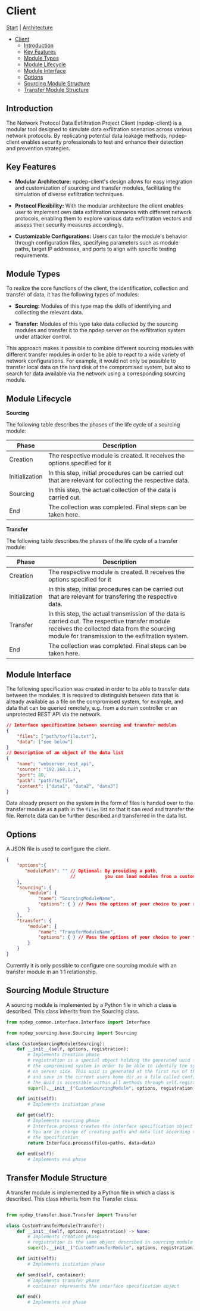 # Client

[Start](../README.md) | [Architecture](./architecture.md)

- [Client](#client)
  - [Introduction](#introduction)
  - [Key Features](#key-features)
  - [Module Types](#module-types)
  - [Module Lifecycle](#module-lifecycle)
  - [Module Interface](#module-interface)
  - [Options](#options)
  - [Sourcing Module Structure](#sourcing-module-structure)
  - [Transfer Module Structure](#transfer-module-structure)

## Introduction

The Network Protocol Data Exfiltration Project Client (npdep-client) is a modular tool designed to simulate data exfiltration scenarios across various network protocols. By replicating potential data leakage methods, npdep-client enables security professionals to test and enhance their detection and prevention strategies.

## Key Features

- **Modular Architecture:** npdep-client's design allows for easy integration and customization of sourcing and transfer modules, facilitating the simulation of diverse exfiltration techniques.

- **Protocol Flexibility:** With the modular architecture the client enables user to implement own data exfiltration szenarios with different network protocols, enabling them to explore various data exfiltration vectors and assess their security measures accordingly.

- **Customizable Configurations:** Users can tailor the module's behavior through configuration files, specifying parameters such as module paths, target IP addresses, and ports to align with specific testing requirements.

## Module Types

To realize the core functions of the client, the identification, collection and transfer of data, it has the following types of modules:

- **Sourcing:**
  Modules of this type map the skills of identifying and collecting the relevant data.

- **Transfer:**
  Modules of this type take data collected by the sourcing modules and transfer it to the npdep server on the exfiltration system under attacker control.

 This approach makes it possible to combine different sourcing modules with different transfer modules in order to be able to react to a wide variety of network configurations. For example, it would not only be possible to transfer local data on the hard disk of the compromised system, but also to search for data available via the network using a corresponding sourcing module.

## Module Lifecycle

 **Sourcing**

 The following table describes the phases of the life cycle of a sourcing module:

 | Phase | Description |
 |---|---|
 | Creation |  The respective module is created. It receives the options specified for it |
 | Initialization |  In this step, initial procedures can be carried out that are relevant for collecting the respective data. |
 | Sourcing |  In this step, the actual collection of the data is carried out. |
 | End | The collection was completed. Final steps can be taken here. |

**Transfer**

 The following table describes the phases of the life cycle of a transfer module:

 | Phase | Description |
 |---|---|
 | Creation |  The respective module is created. It receives the options specified for it |
 | Initialization |  In this step, initial procedures can be carried out that are relevant for transfering the respective data. |
 | Transfer |  In this step, the actual transmission of the data is carried out. The respective transfer module receives the collected data from the sourcing module for transmission to the exfiltration system. |
 | End | The collection was completed. Final steps can be taken here. |


## Module Interface

The following specification was created in order to be able to transfer data between the modules. It is required to distinguish between data that is already available as a file on the compromised system, for example, and data that can be queried remotely, e.g. from a domain controller or an unprotected REST API via the network.

```json
// Interface specification between sourcing and transfer modules
{
    "files": ["path/to/file.txt"],
    "data": ["see below"]
}
// Description of an object of the data list
{
    "name": "webserver_rest_api",
    "source": "192.168.1.1",
    "port": 80,
    "path": "path/to/file",
    "content": ["data1", "data2", "data3"]
}
```
Data already present on the system in the form of files is handed over to the transfer module as a path in the `files` list so that it can read and transfer the file. Remote data can be further described and transferred in the data list.

## Options

A JSON file is used to configure the client.

```json
{   
    "options":{
       "modulePath": "" // Optional: By providing a path, 
                        //           you can load modules from a custom location
    },
    "sourcing": {
        "module": {
            "name": "SourcingModuleName",
            "options": { } // Pass the options of your choice to your sourcing module
        }
    },
    "transfer": {
        "module": {
            "name": "TransferModuleName",
            "options": { } // Pass the options of your choice to your transfer module
        }
    }
}
```

Currently it is only possible to configure one sourcing module with an transfer module in an 1:1 relationship.

## Sourcing Module Structure

A sourcing module is implemented by a Python file in which a class is described. This class inherits from the Sourcing class.

```py
from npdep_common.interface.Interface import Interface

from npdep_sourcing.base.Sourcing import Sourcing

class CustomSourcingModule(Sourcing):
    def __init__(self, options, registration):
        # Implements creation phase
        # registration is a special object holding the generated uuid for
        # the compromised system in order to be able to identify the system
        # on server side. This uuid is generated at the first run of the client
        # and save in the current users home dir as a file called config.bin.
        # The uuid is accessible within all methods through self.registration.id
        super().__init__("CustomSourcingModule", options, registration)

    def init(self):
        # Implements initiation phase

    def get(self):
        # Implements sourcing phase
        # Interface.process creates the interface specification object
        # You are in charge of creating paths and data list according to 
        # the specification
        return Interface.process(files=paths, data=data)
    
    def end(self):
        # Implements end phase

```
## Transfer Module Structure

A transfer module is implemented by a Python file in which a class is described. This class inherits from the Transfer class.

```py

from npdep_transfer.base.Transfer import Transfer

class CustomTransferModule(Transfer):
    def __init__(self, options, registration) -> None:
        # Implements creation phase
        # registration is the same object described in sourcing module structure
        super().__init__("CustomTransferModule", options, registration)

    def init(self):
        # Implements initiation phase

    def send(self, container):
        # Implements transfer phase
        # container represents the interface specification object

    def end()
        # Implements end phase

```